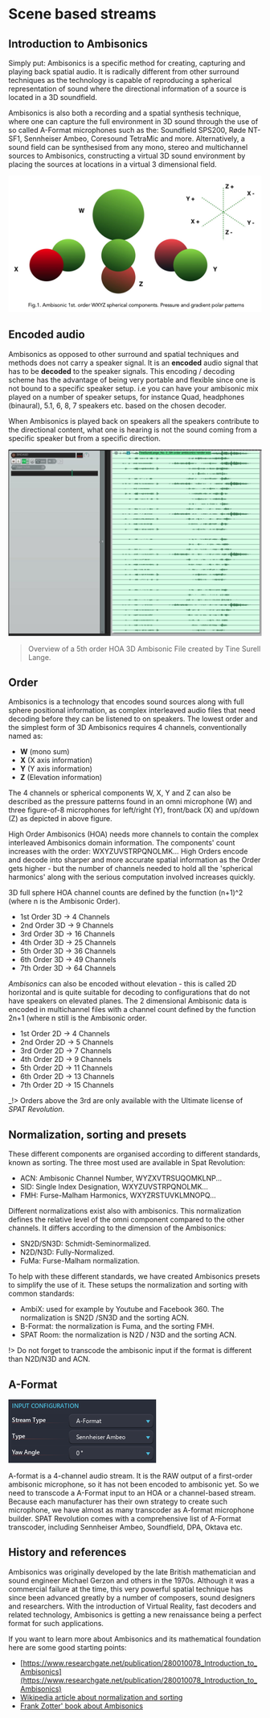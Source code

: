 # Scene based streams

## Introduction to Ambisonics

Simply put: Ambisonics is a specific method for creating, capturing and playing back spatial audio. It is radically different from other surround techniques as the technology is capable of reproducing a spherical representation of sound where the directional information of a source is located in a 3D soundfield.

Ambisonics is also both a recording and a spatial synthesis technique, where one can capture the full environment in 3D sound through the use of so called A-Format microphones such as the: Soundfield SPS200, Røde NT-SF1, Sennheiser Ambeo, Coresound TetraMic and more. Alternatively, a sound field can be synthesised from any mono, stereo and multichannel sources to Ambisonics, constructing a virtual 3D sound environment by placing the sources at locations in a virtual 3 dimensional field.

![](include/SpatRevolution_UserGuide_-045.jpg)

## Encoded audio

Ambisonics as opposed to other surround and spatial techniques and methods does not carry a speaker signal. It is an **encoded** audio signal that has to be **decoded** to the speaker signals. This encoding / decoding scheme has the advantage of being very portable and flexible since one is not bound to a specific speaker setup. i.e you can have your ambisonic mix played on a number of speaker setups, for instance Quad, headphones (binaural), 5.1, 6, 8, 7 speakers etc. based on the chosen decoder.

When Ambisonics is played back on speakers all the speakers contribute to the directional content, what one is hearing is not the sound coming from a specific speaker but from a specific direction.

![](include/SpatRevolution_UserGuide_-047.jpg)

> Overview of a 5th order HOA 3D Ambisonic File created by Tine Surell Lange.


## Order

Ambisonics is a technology that encodes sound sources along with full sphere positional information, as complex interleaved audio files that need decoding before they can be listened to on speakers. The lowest order and the simplest form of 3D Ambisonics requires 4 channels, conventionally named as:

- **W** (mono sum)
- **X** (X axis information)
- **Y** (Y axis information)
- **Z** (Elevation information)

The 4 channels or spherical components W, X, Y and Z can also be described as the pressure patterns found in an omni microphone (W) and three figure-of-8 microphones for left/right (Y), front/back (X) and up/down (Z) as depicted in above figure.

High Order Ambisonics (HOA) needs more channels to contain the complex interleaved Ambisonics domain information. The components' count increases with the order: WXYZUVSTRPQNOLMK... High Orders encode and decode into sharper and more accurate spatial information as the Order gets higher - but the number of channels needed to hold all the 'spherical harmonics' along with the serious computation involved increases quickly.

3D full sphere HOA channel counts are defined by the function (n+1)^2 (where n is the Ambisonic Order).

- 1st Order 3D -> 4 Channels
- 2nd Order 3D -> 9 Channels
- 3rd Order 3D -> 16 Channels
- 4th Order 3D -> 25 Channels
- 5th Order 3D -> 36 Channels
- 6th Order 3D -> 49 Channels
- 7th Order 3D -> 64 Channels

_Ambisonics_ can also be encoded without elevation - this is called 2D horizontal and is quite suitable for decoding to configurations that do not have speakers on elevated planes. The 2 dimensional Ambisonic data is encoded in multichannel files with a channel count defined by the function 2n+1 (where n still is the Ambisonic order.

- 1st Order 2D -> 4 Channels
- 2nd Order 2D -> 5 Channels
- 3rd Order 2D -> 7 Channels
- 4th Order 2D -> 9 Channels
- 5th Order 2D -> 11 Channels
- 6th Order 2D -> 13 Channels
- 7th Order 2D -> 15 Channels

_!> Orders above the 3rd are only available with the Ultimate license of _SPAT Revolution_.

## Normalization, sorting and presets

These different components are organised according to different standards, known as sorting. The three most used are available in Spat Revolution:
- ACN: Ambisonic Channel Number, WYZXVTRSUQOMKLNP...
- SID: Single Index Designation, WXYZUVSTRPQNOLMK...
- FMH: Furse-Malham Harmonics, WXYZRSTUVKLMNOPQ...

Different normalizations exist also with ambisonics. This normalization defines the relative level of the omni component compared to the other channels. It differs according to the dimension of the Ambisonics:
- SN2D/SN3D: Schmidt-Seminormalized.
- N2D/N3D: Fully-Normalized.
- FuMa: Furse-Malham normalization.

To help with these different standards, we have created Ambisonics presets to simplify the use of it. These setups the normalization and sorting with common standards:
- AmbiX: used for example by Youtube and Facebook 360. The normalization is SN2D  /SN3D and the sorting ACN.
- B-Format: the normalization is Fuma, and the sorting FMH.
- SPAT Room: the normalization is N2D / N3D and the sorting ACN.

!> Do not forget to transcode the ambisonic input if the format is different than N2D/N3D and ACN.

## A-Format

![](include/SpatRevolution_AFormatPreset.png)

A-format is a 4-channel audio stream. It is the RAW output of a first-order ambisonic microphone, so it has not been encoded to ambisonic yet. So we need to transcode a A-Format input to an HOA or a channel-based stream. Because each manufacturer has their own strategy to create such microphone, we have almost as many transcoder as A-format microphone builder. SPAT Revolution comes with a comprehensive list of A-Format transcoder, including Sennheiser Ambeo, Soundfield, DPA, Oktava etc.


## History and references

Ambisonics was originally developed by the late British mathematician and sound engineer Michael Gerzon and others in the 1970s. Although it was a commercial failure at the time, this very powerful spatial technique has since been advanced greatly by a number of composers, sound designers and researchers. With the introduction of Virtual Reality, fast decoders and related technology, Ambisonics is getting a new renaissance being a perfect format for such applications.

If you want to learn more about Ambisonics and its mathematical foundation here are some good starting points:

- [https://www.researchgate.net/publication/280010078_Introduction_to_Ambisonics](https://www.researchgate.net/publication/280010078_Introduction_to_Ambisonics)
- [Wikipedia article about normalization and sorting](https://en.wikipedia.org/wiki/Ambisonic_data_exchange_formats)
- [Frank Zotter' book about Ambisonics](https://link.springer.com/book/10.1007/978-3-030-17207-7)

<!--[http://flo.mur.at/writings/HOA-intro.pdf](http://flo.mur.at/writings/HOA-intro.pdf)
-->

